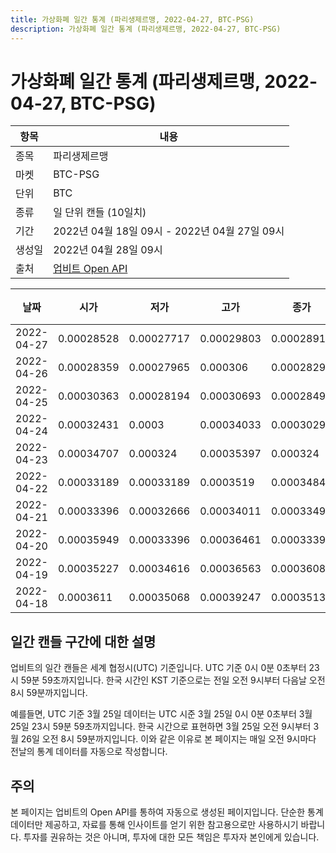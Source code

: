```yaml
---
title: 가상화폐 일간 통계 (파리생제르맹, 2022-04-27, BTC-PSG)
description: 가상화폐 일간 통계 (파리생제르맹, 2022-04-27, BTC-PSG)
---
```



가상화폐 일간 통계 (파리생제르맹, 2022-04-27, BTC-PSG)
===

|항목|내용|
|--|--|
|종목|파리생제르맹|
|마켓|BTC-PSG|
|단위|BTC|
|종류|일 단위 캔들 (10일치)|
|기간|2022년 04월 18일 09시 - 2022년 04월 27일 09시|
|생성일|2022년 04월 28일 09시|
|출처|[업비트 Open API](https://docs.upbit.com)|


|날짜|시가|저가|고가|종가|비고|
|--|--|--|--|--|--|
|2022-04-27|0.00028528|0.00027717|0.00029803|0.00028911|    |
|2022-04-26|0.00028359|0.00027965|0.000306|0.00028291|    |
|2022-04-25|0.00030363|0.00028194|0.00030693|0.00028497|    |
|2022-04-24|0.00032431|0.0003|0.00034033|0.00030291|    |
|2022-04-23|0.00034707|0.000324|0.00035397|0.000324|    |
|2022-04-22|0.00033189|0.00033189|0.0003519|0.00034845|    |
|2022-04-21|0.00033396|0.00032666|0.00034011|0.00033496|    |
|2022-04-20|0.00035949|0.00033396|0.00036461|0.00033396|    |
|2022-04-19|0.00035227|0.00034616|0.00036563|0.00036087|    |
|2022-04-18|0.0003611|0.00035068|0.00039247|0.00035131|    |


일간 캔들 구간에 대한 설명
---


업비트의 일간 캔들은 세계 협정시(UTC) 기준입니다. 
UTC 기준 0시 0분 0초부터 23시 59분 59초까지입니다. 
한국 시간인 KST 기준으로는 전일 오전 9시부터 다음날 오전 8시 59분까지입니다. 


예를들면, UTC 기준 3월 25일 데이터는 UTC 시준 3월 25일 0시 0분 0초부터 3월 25일 23시 59분 59초까지입니다. 
한국 시간으로 표현하면 3월 25일 오전 9시부터 3월 26일 오전 8시 59분까지입니다. 
이와 같은 이유로 본 페이지는 매일 오전 9시마다 전날의 통계 데이터를 자동으로 작성합니다. 


주의
---


본 페이지는 업비트의 Open API를 통하여 자동으로 생성된 페이지입니다. 
단순한 통계 데이터만 제공하고, 자료를 통해 인사이트를 얻기 위한 참고용으로만 사용하시기 바랍니다. 
투자를 권유하는 것은 아니며, 투자에 대한 모든 책임은 투자자 본인에게 있습니다. 
